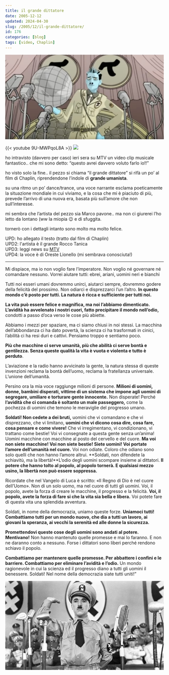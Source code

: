 ```yaml
---
title: il grande dittatore
date: 2005-12-12
updated: 2024-04-30
slug: /2005/12/il-grande-dittatore/
id: 176
categories: [blog]
tags: [video, Chaplin]
---
```

![](../../../assets/img/post/2005/grande-dittatore-featured.jpg)

{{< youtube 9U-MWPqoL8A >}}
![](http://www.youtube.com/watch?v=9U-MWPqoL8A)

ho intravisto (davvero per caso) ieri sera su MTV un video clip musicale fantastico.. che mi sono detto: “questo avrei davvero voluto farlo io!!”
  
ho visto solo la fine.. il pezzo si chiama “il grande dittatore” si rifà un po’ al film di Chaplin, riprendendone l’indole di **grande umanista**.

su una ritmo un po’ dance/trance, una voce narrante esclama poeticamente la situazione mondiale in cui viviamo, e la cosa che mi è piaciuto di più, prevede l’arrivo di una nuova era, basata più sull’amore che non sull’interesse.

mi sembra che l’artista del pezzo sia Marco pavone.. ma non ci giurerei l’ho letto da lontano (ww la miopia 😉 e di sfuggita.
  
tornerò con i dettagli intanto sono molto ma molto felice.

UPD: ho allegato il testo (tratto dal film di Chaplin)  
UPD2: l'artista è il grande Rocco Tanica  
UPD3: leggi news su [MTV](http://www.mtv.it/news/news_page.asp?ID=32805&NAME=Elio+e+le+Storie+Tese&IDNEWS=15769)  
UPD4: la voce è di Oreste Lionello (mi sembrava conosciuta!)

---

Mi dispiace, ma io non voglio fare l’imperatore. Non voglio né governare né comandare nessuno. Vorrei aiutare tutti: ebrei, ariani, uomini neri e bianchi

Tutti noi esseri umani dovremmo unirci, aiutarci sempre, dovremmo godere della felicità del prossimo. Non odiarci e disprezzarci l’un l’altro. **In questo mondo c’è posto per tutti. La natura è ricca e sufficiente per tutti noi.**

**La vita può essere felice e magnifica, ma noi l’abbiamo dimenticato. L’avidità ha avvelenato i nostri cuori, fatto precipitare il mondo nell’odio,** condotti a passo d’oca verso le cose più abiette.

Abbiamo i mezzi per spaziare, ma ci siamo chiusi in noi stessi. La macchina dell’abbondanza ci ha dato povertà, la scienza ci ha trasformati in cinici, l’abilità ci ha resi duri e cattivi. Pensiamo troppo e sentiamo poco.

**Più che macchine ci serve umanità, più che abilità ci serve bontà e gentilezza. Senza queste qualità la vita è vuota e violenta e tutto è perduto**.

L’aviazione e la radio hanno avvicinato la gente, la natura stessa di queste invenzioni reclama la bontà dell’uomo, reclama la fratellanza universale. L’unione dell’umanità.

Persino ora la mia voce raggiunge milioni di persone. **Milioni di uomini, donne, bambini disperati, vittime di un sistema che impone agli uomini di segregare, umiliare e torturare gente innocente.** Non disperate! Perché **l’avidità che ci comanda è soltanto un male passeggero,** come la pochezza di uomini che temono le meraviglie del progresso umano.

**Soldati! Non cedete a dei bruti,** uomini che vi comandano e che vi disprezzano, che vi limitano, **uomini che vi dicono cosa dire, cosa fare, cosa pensare e come vivere!** Che vi irregimentano, vi condizionano, vi trattano come bestie! Voi vi consegnate a questa gente senza un’anima! Uomini macchine con macchine al posto del cervello e del cuore. **Ma voi non siete macchine! Voi non siete bestie! Siete uomini! Voi portate l’amore dell’umanità nel cuore.** Voi non odiate. Coloro che odiano sono solo quelli che non hanno l’amore altrui. **Soldati, non difendete la schiavitù, ma la libertà!**L’odio degli uomini scompare insieme ai dittatori. **Il potere che hanno tolto al popolo, al popolo tornerà. E qualsiasi mezzo usino, la libertà non può essere soppressa.**

Ricordate che nel Vangelo di Luca è scritto: «Il Regno di Dio è nel cuore dell’Uomo». Non di un solo uomo, ma nel cuore di tutti gli uomini. Voi, il popolo, avete la forza di creare le macchine, il progresso e la felicità. **Voi, il popolo, avete la forza di fare si che la vita sia bella e libera.** Voi potete fare di questa vita una splendida avventura.

Soldati, in nome della democrazia, uniamo queste forze. **Uniamoci tutti! Combattiamo tutti per un mondo nuovo, che dia a tutti un lavoro, ai giovani la speranza, ai vecchi la serenità ed alle donne la sicurezza.**

**Promettendovi queste cose degli uomini sono andati al potere. Mentivano!** Non hanno mantenuto quelle promesse e mai lo faranno. E non ne daranno conto a nessuno. Forse i dittatori sono liberi perché rendono schiavo il popolo.

**Combattiamo per mantenere quelle promesse. Per abbattere i confini e le barriere. Combattiamo per eliminare l’avidità e l’odio.** Un mondo ragionevole in cui la scienza ed il progresso diano a tutti gli uomini il benessere. Soldati! Nel nome della democrazia siate tutti uniti!”

![](../../../assets/img/post/2005/il-grande-dittatore-chaplin.jpg)
